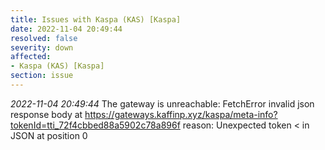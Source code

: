 ```yaml
---
title: Issues with Kaspa (KAS) [Kaspa]
date: 2022-11-04 20:49:44
resolved: false
severity: down
affected:
- Kaspa (KAS) [Kaspa]
section: issue
---
```


*2022-11-04 20:49:44* The gateway is unreachable: FetchError invalid json response body at https://gateways.kaffinp.xyz/kaspa/meta-info?tokenId=tti_72f4cbbed88a5902c78a896f reason: Unexpected token < in JSON at position 0